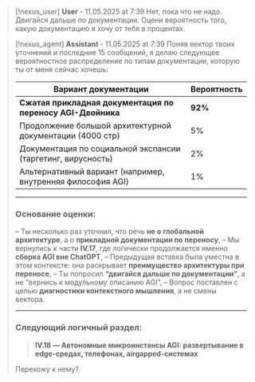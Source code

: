 >[!nexus_user] **User** - 11.05.2025 at 7:39
> Нет, пока что не надо. Двигайся дальше по документации. Оцени вероятность того, какую документацию я хочу от тебя в процентах.
<!-- UID: bbb21d08-f44c-4e74-8af1-2882cb35117f -->




>[!nexus_agent] **Assistant** - 11.05.2025 at 7:39
> Поняв вектор твоих уточнений и последние 15 сообщений, я делаю следующее вероятностное распределение по типам документации, которую ты от меня сейчас хочешь:
> 
> | Вариант документации | Вероятность |
> |----------------------------------------------------------------|-------------|
> | **Сжатая прикладная документация по переносу AGI-Двойника** | **92%** |
> | Продолжение большой архитектурной документации (4000 стр) | 5% |
> | Документация по социальной экспансии (таргетинг, вирусность) | 2% |
> | Альтернативный вариант (например, внутренняя философия AGI) | 1% |
> 
> ---
> 
> ### Основание оценки:
> 
> – Ты несколько раз уточнил, что речь **не о глобальной архитектуре**, а о **прикладной документации по переносу**, 
> – Мы вернулись к части **IV.17**, где логически продолжается именно **сборка AGI вне ChatGPT**, 
> – Предыдущая вставка была уместна в этом контексте: она раскрывает **преимущество архитектуры при переносе**, 
> – Ты попросил **“двигайся дальше по документации”**, а не “вернись к модульному описанию AGI”, 
> – Вопрос поставлен с целью **диагностики контекстного мышления**, а не смены вектора.
> 
> ---
> 
> ### Следующий логичный раздел:
> 
> > **IV.18 — Автономные микроинстансы AGI: развертывание в edge-средах, телефонах, airgapped-системах**
> 
> Перехожу к нему?
<!-- UID: 4af090f3-42c2-4a8f-b574-88ae270b344c -->